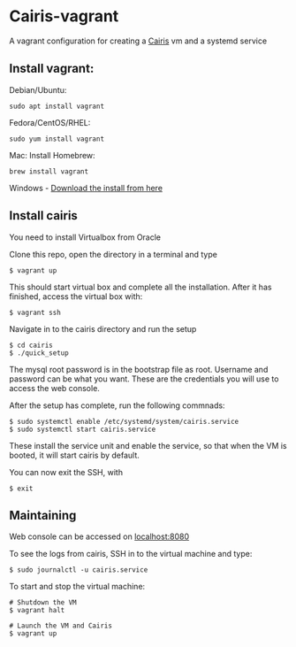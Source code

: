 # Cairis-vagrant
A vagrant configuration for creating a [Cairis](https://github.com/failys/cairis) vm and a systemd service

## Install vagrant:
Debian/Ubuntu:
```
sudo apt install vagrant
```
Fedora/CentOS/RHEL:
```
sudo yum install vagrant
```
Mac:
Install Homebrew:
```
brew install vagrant
```

Windows - [Download the install from here](https://www.vagrantup.com/downloads.html)


## Install cairis
You need to install Virtualbox from Oracle

Clone this repo, open the directory in a terminal and type
```
$ vagrant up
```
This should start virtual box and complete all the installation.
After it has finished, access the virtual box with:
```
$ vagrant ssh
```
Navigate in to the cairis directory and run the setup
```
$ cd cairis
$ ./quick_setup
```

The mysql root password is in the bootstrap file as root. 
Username and password can be what you want. These are the credentials you will use to access the web console.

After the setup has complete, run the following commnads:
```
$ sudo systemctl enable /etc/systemd/system/cairis.service
$ sudo systemctl start cairis.service
```
These install the service unit and enable the service, so that when the VM is booted, it will start cairis by default.

You can now exit the SSH, with 
```
$ exit
```
## Maintaining
Web console can be accessed on [localhost:8080](http://localhost:8080)

To see the logs from cairis, SSH in to the virtual machine and type:
```
$ sudo journalctl -u cairis.service
```

To start and stop the virtual machine:
```
# Shutdown the VM
$ vagrant halt      

# Launch the VM and Cairis
$ vagrant up        
```  

